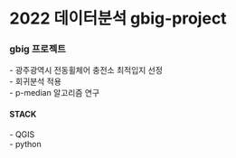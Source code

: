 # 2022 데이터분석 gbig-project
<h3> gbig 프로젝트 </h3>
 - 광주광역시 전동휠체어 충전소 최적입지 선정<br>
 - 회귀분석 적용<br>
 - p-median 알고리즘 연구<br>

 <h4>STACK</h4>
- QGIS <br>
- python
